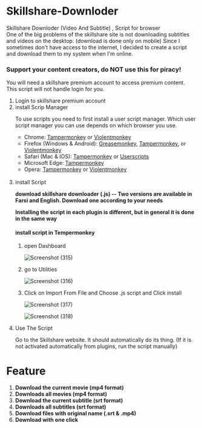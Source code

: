 # Skillshare-Downloder
Skillshare Downloder (Video And Subtitle) , Script for browser <br/>
One of the big problems of the skillshare site is not downloading subtitles and videos on the desktop. (download is done only on mobile)
Since I sometimes don't have access to the internet, I decided to create a script and download them to my system when I'm online.

<h3>Support your content creators, do NOT use this for piracy!</h3>

You will need a skillshare premium account to access premium content. This script will not handle login for you.
<ol>
<li>Login to skillshare premium account</li>
<li>install Scrip Manager
<p>To use scripts you need to first install a user script manager. Which user script manager you can use depends on which browser you use.</p>
<ul>
  <li>Chrome: <a href="https://chrome.google.com/webstore/detail/tampermonkey/dhdgffkkebhmkfjojejmpbldmpobfkfo">Tampermonkey</a> or <a href="https://chrome.google.com/webstore/detail/violent-monkey/jinjaccalgkegednnccohejagnlnfdag">Violentmonkey</a></li>
  <li>Firefox (Windows & Android): <a href="https://addons.mozilla.org/firefox/addon/greasemonkey/">Greasemonkey</a>, <a href="https://addons.mozilla.org/firefox/addon/tampermonkey/">Tampermonkey</a>, or <a href="https://addons.mozilla.org/firefox/addon/violentmonkey/">Violentmonkey</a></li>
  <li>Safari (Mac & IOS): <a href="http://tampermonkey.net/?browser=safari">Tampermonkey</a> or <a href="https://apps.apple.com/app/userscripts/id1463298887">Userscripts</a></li>
  <li>Microsoft Edge: <a href="https://microsoftedge.microsoft.com/addons/detail/tampermonkey/iikmkjmpaadaobahmlepeloendndfphd">Tampermonkey</a></li>
  <li>Opera: <a href="https://addons.opera.com/extensions/details/tampermonkey-beta/">Tampermonkey</a> or <a href="https://violentmonkey.github.io/get-it/">Violentmonkey</a></li>
</ul>
</li>
  <br/>
<li>install Script
  
**download skillshare downloader (.js) -- Two versions are available in Farsi and English. Download one according to your needs**
  
**Installing the script in each plugin is different, but in general it is done in the same way**
<h4>install script in Tempermonkey</h4>
<ol>
<li>
open Dashboard 

![Screenshot (315)](https://user-images.githubusercontent.com/76488912/187952444-99b160e4-12d8-4cf0-a261-77f02e5deaf3.png)

</li>
<li>
go to Utilities 

![Screenshot (316)](https://user-images.githubusercontent.com/76488912/187953462-28ea9823-9fe4-419f-a368-9a9f579b45dc.png)

</li>
<li>
Click on Import From File and Choose .js script and Click install

![Screenshot (317)](https://user-images.githubusercontent.com/76488912/187954980-636bcecf-92cb-4655-bac5-6cd1863148de.png)

![Screenshot (318)](https://user-images.githubusercontent.com/76488912/187955508-7c4911c3-aa23-4b2a-8de3-30046d9aea1f.png)

</li>
</ol>
</li>
<li>Use The Script
  
  Go to the Skillshare website. It should automatically do its thing. (If it is not activated automatically from plugins, run the script manually)
  </li>
</ol>

# Feature
<ol>
<li><b>Download the current movie (mp4 format)</b></li>
<li><b>Downloads all movies (mp4 format)</b></li>
<li><b>Download the current subtitle (srt format)</b></li>
<li><b>Downloads all subtitles (srt format)</b></li>
<li><b>Download files with original name (.srt & .mp4)</b></li>
<li><b>Download with one click</b></li>
</ol>
